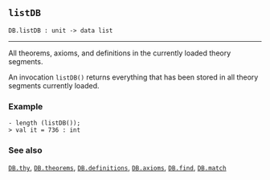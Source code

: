 ## `listDB`

``` hol4
DB.listDB : unit -> data list
```

------------------------------------------------------------------------

All theorems, axioms, and definitions in the currently loaded theory
segments.

An invocation `listDB()` returns everything that has been stored in all
theory segments currently loaded.

### Example

``` hol4
- length (listDB());
> val it = 736 : int
```

### See also

[`DB.thy`](#DB.thy), [`DB.theorems`](#DB.theorems),
[`DB.definitions`](#DB.definitions), [`DB.axioms`](#DB.axioms),
[`DB.find`](#DB.find), [`DB.match`](#DB.match)
